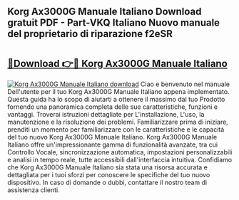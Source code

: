 ## Korg Ax3000G Manuale Italiano Download gratuit PDF - Part-VKQ Italiano Nuovo manuale del proprietario di riparazione f2eSR

# <h2><a href="http://dfa4cn8.blite.top/?on=Korg+Ax3000G+Manuale+Italiano">🔗Download 👉🔴 Korg Ax3000G Manuale Italiano</a></h2>

[![Korg Ax3000G Manuale Italiano download](https://i.imgur.com/lujVjoI.png)](http://dfa4cn8.blite.top/?on=Korg+Ax3000G+Manuale+Italiano)
Ciao e benvenuto nel manuale Dell'utente per il tuo Korg Ax3000G Manuale Italiano appena implementato. Questa guida ha lo scopo di aiutarti a ottenere il massimo dal tuo Prodotto fornendo una panoramica completa delle sue caratteristiche, funzioni e vantaggi. Troverai istruzioni dettagliate per L'installazione, L'uso, la manutenzione e la risoluzione dei problemi. Familiarizzare prima di iniziare, prenditi un momento per familiarizzare con le caratteristiche e le capacità del tuo nuovo Korg Ax3000G Manuale Italiano. Korg Ax3000G Manuale Italiano offre un'impressionante gamma di funzionalità avanzate, tra cui Controllo Vocale, sincronizzazione automatica, impostazioni personalizzabili e analisi in tempo reale, tutte accessibili dall'interfaccia intuitiva. Confidiamo che Korg Ax3000G Manuale Italiano sia stata una risorsa accurata e dettagliata per i tuoi sforzi per conoscere le specifiche del tuo nuovo dispositivo. In caso di domande o dubbi, contattare il nostro team di assistenza clienti.
